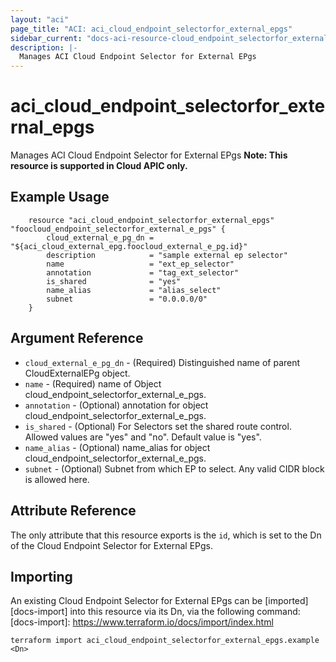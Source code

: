 ```yaml
---
layout: "aci"
page_title: "ACI: aci_cloud_endpoint_selectorfor_external_epgs"
sidebar_current: "docs-aci-resource-cloud_endpoint_selectorfor_external_e_pgs"
description: |-
  Manages ACI Cloud Endpoint Selector for External EPgs
---
```


# aci_cloud_endpoint_selectorfor_external_epgs #
Manages ACI Cloud Endpoint Selector for External EPgs
<b>Note: This resource is supported in Cloud APIC only.</b>
## Example Usage ##

```hcl
	resource "aci_cloud_endpoint_selectorfor_external_epgs" "foocloud_endpoint_selectorfor_external_e_pgs" {
		cloud_external_e_pg_dn = "${aci_cloud_external_epg.foocloud_external_e_pg.id}"
		description            = "sample external ep selector"
		name                   = "ext_ep_selector"
		annotation             = "tag_ext_selector"
		is_shared              = "yes"
		name_alias             = "alias_select"
		subnet                 = "0.0.0.0/0"
	}
```
## Argument Reference ##
* `cloud_external_e_pg_dn` - (Required) Distinguished name of parent CloudExternalEPg object.
* `name` - (Required) name of Object cloud_endpoint_selectorfor_external_e_pgs.
* `annotation` - (Optional) annotation for object cloud_endpoint_selectorfor_external_e_pgs.
* `is_shared` - (Optional) For Selectors set the shared route control. Allowed values are "yes" and "no". Default value is "yes".
* `name_alias` - (Optional) name_alias for object cloud_endpoint_selectorfor_external_e_pgs.
* `subnet` - (Optional) Subnet from which EP to select. Any valid CIDR block is allowed here.



## Attribute Reference

The only attribute that this resource exports is the `id`, which is set to the
Dn of the Cloud Endpoint Selector for External EPgs.

## Importing ##

An existing Cloud Endpoint Selector for External EPgs can be [imported][docs-import] into this resource via its Dn, via the following command:
[docs-import]: https://www.terraform.io/docs/import/index.html


```
terraform import aci_cloud_endpoint_selectorfor_external_epgs.example <Dn>
```